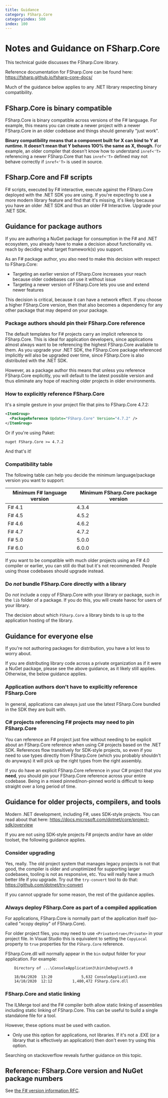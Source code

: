 ```yaml
---
title: Guidance
category: FSharp.Core
categoryindex: 500
index: 100
---
```

# Notes and Guidance on FSharp.Core

This technical guide discusses the FSharp.Core library.

Reference documentation for FSharp.Core can be found here: https://fsharp.github.io/fsharp-core-docs/

Much of the guidance below applies to any .NET library respecting binary compatibility.

## FSharp.Core is binary compatible

FSharp.Core is binary compatible across versions of the F# language. For example, this means you can create a newer project with a newer FSharp.Core in an older codebase and things should generally "just work".

**Binary compatibility means that a component built for X can bind to Y at runtime. It doesn't mean that Y behaves 100% the same as X, though.** For example, an older compiler that doesn't know how to understand `inref<'T>` referencing a newer FSharp.Core that has `inref<'T>` defined may not behave correctly if `inref<'T>` is used in source.

## FSharp.Core and F# scripts

F# scripts, executed by F# interactive, execute against the FSharp.Core deployed with the .NET SDK you are using. If you're expecting to use a more modern library feature and find that it's missing, it's likely because you have an older .NET SDK and thus an older F# Interactive. Upgrade your .NET SDK.

## Guidance for package authors

If you are authoring a NuGet package for consumption in the F# and .NET ecosystem, you already have to make a decision about functionality vs. reach by deciding what target framework(s) you support.

As an F# package author, you also need to make this decision with respect to FSharp.Core:

* Targeting an earlier version of FSharp.Core increases your reach because older codebases can use it without issue
* Targeting a newer version of FSharp.Core lets you use and extend newer features

This decision is critical, because it can have a network effect. If you choose a higher FSharp.Core version, then that also becomes a dependency for any other package that may depend on your package.

### Package authors should pin their FSharp.Core reference

The default templates for F# projects carry an implicit reference to FSharp.Core. This is ideal for application developers, since applications almost always want to be referencing the highest FSharp.Core available to them. As you upgrade your .NET SDK, the FSharp.Core package referenced implicitly will also be upgraded over time, since FSharp.Core is also distributed with the .NET SDK.

However, as a package author this means that unless you reference FSharp.Core explicitly, you will default to the latest possible version and thus eliminate any hope of reaching older projects in older environments.

### How to explicitly reference FSharp.Core

It's a simple gesture in your project file that pins to FSharp.Core 4.7.2:

```xml
<ItemGroup>
  <PackageReference Update="FSharp.Core" Version="4.7.2" />
</ItemGroup>
```

Or if you're using Paket:

```
nuget FSharp.Core >= 4.7.2
```

And that's it!

### Compatibility table

The following table can help you decide the minimum language/package version you want to support:

|Minimum F# language version|Minimum FSharp.Core package version|
|------------------------------|------------------------------|
|F# 4.1|4.3.4|
|F# 4.5|4.5.2|
|F# 4.6|4.6.2|
|F# 4.7|4.7.2|
|F# 5.0|5.0.0|
|F# 6.0|6.0.0|

If you want to be compatible with much older projects using an F# 4.0 compiler or earlier, you can still do that but it's not recommended. People using those codebases should upgrade instead.

### Do *not* bundle FSharp.Core directly with a library 

Do _not_ include a copy of FSharp.Core with your library or package, such in the `lib` folder of a package. If you do this, you will create havoc for users of your library.

The decision about which `FSharp.Core` a library binds to is up to the application hosting of the library.

## Guidance for everyone else

If you're not authoring packages for distribution, you have a lot less to worry about.

If you are distributing library code across a private organization as if it were a NuGet package, please see the above guidance, as it likely still applies. Otherwise, the below guidance applies.

### Application authors don't have to explicitly reference FSharp.Core

In general, applications can always just use the latest FSharp.Core bundled in the SDK they are built with.

### C# projects referencing F# projects may need to pin FSharp.Core

You can reference an F# project just fine without needing to be explicit about an FSharp.Core reference when using C# projects based on the .NET SDK. References flow transitively for SDK-style projects, so even if you need to use types directly from FSharp.Core (which you probably shouldn't do anyways) it will pick up the right types from the right assembly.

If you do have an explicit FSharp.Core reference in your C# project that you **need**, you should pin your FSharp.Core reference across your entire codebase. Being in a mixed pinned/non-pinned world is difficult to keep straight over a long period of time.

## Guidance for older projects, compilers, and tools

Modern .NET development, including F#, uses SDK-style projects. You can read about that here: https://docs.microsoft.com/dotnet/core/project-sdk/overview

If you are not using SDK-style projects F# projects and/or have an older toolset, the following guidance applies.

### Consider upgrading

Yes, really. The old project system that manages legacy projects is not that good, the compiler is older and unoptimized for supporting larger codebases, tooling is not as responsive, etc. You will really have a much better life if you upgrade. Try out the `try-convert` tool to do that: https://github.com/dotnet/try-convert

If you cannot upgrade for some reason, the rest of the guidance applies.

### Always deploy FSharp.Core as part of a compiled application

For applications, FSharp.Core is normally part of the application itself (so-called "xcopy deploy" of FSharp.Core).  

For older project files, you may need to use ``<Private>true</Private>`` in your project file. In  Visual Studio this is equivalent to setting the `CopyLocal` property to `true` properties for the `FSharp.Core` reference.

FSharp.Core.dll will normally appear in the `bin` output folder for your application. For example:

```
    Directory of ...\ConsoleApplication3\bin\Debug\net5.0
    
    18/04/2020  13:20             5,632 ConsoleApplication3.exe
    14/10/2020  12:12         1,400,472 FSharp.Core.dll
```

### FSharp.Core and static linking

The ILMerge tool and the F# compiler both allow static linking of assemblies including static linking of FSharp.Core.
This can be useful to build a single standalone file for a tool.

However, these options must be used with caution. 

* Only use this option for applications, not libraries. If it's not a .EXE (or a library that is effectively an application) then don't even try using this option.

Searching on stackoverflow reveals further guidance on this topic.

## Reference: FSharp.Core version and NuGet package numbers

See [the F# version information RFC](https://github.com/fsharp/fslang-design/blob/master/tooling/FST-1004-versioning-plan.md).
